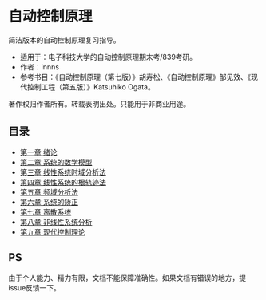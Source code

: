 # 自动控制原理

简洁版本的自动控制原理复习指导。

+ 适用于：电子科技大学的自动控制原理期末考/839考研。
+ 作者：innns
+ 参考书目：《自动控制原理（第七版）》胡寿松、《自动控制原理》邹见效、《现代控制工程（第五版）》Katsuhiko Ogata。

著作权归作者所有。转载表明出处。只能用于非商业用途。

## 目录

+ [第一章 绪论](C1_绪论.md)
+ [第二章 系统的数学模型](C2_系统的数学模型.md)
+ [第三章 线性系统时域分析法](C3_线性系统时域分析法.md)
+ [第四章 线性系统的根轨迹法](C4_线性系统的根轨迹法.md)
+ [第五章 频域分析法](C5_频域分析法.md)
+ [第六章 系统的矫正](C6_系统的矫正.md)
+ [第七章 离散系统](C7_离散系统.md)
+ [第八章 非线性系统分析](C8_非线性系统分析.md)
+ [第九章 现代控制理论](C9_现代控制理论.md)

## PS

由于个人能力、精力有限，文档不能保障准确性。如果文档有错误的地方，提issue反馈一下。